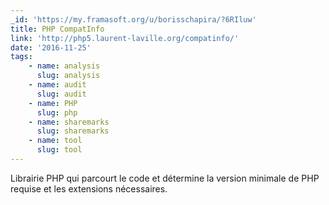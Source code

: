 ```yaml
---
_id: 'https://my.framasoft.org/u/borisschapira/?6RIluw'
title: PHP CompatInfo
link: 'http://php5.laurent-laville.org/compatinfo/'
date: '2016-11-25'
tags:
    - name: analysis
      slug: analysis
    - name: audit
      slug: audit
    - name: PHP
      slug: php
    - name: sharemarks
      slug: sharemarks
    - name: tool
      slug: tool
---
```


<div class="markdown"><p>Librairie PHP qui parcourt le code et détermine la version minimale de PHP requise et les extensions nécessaires.
</p></div>
